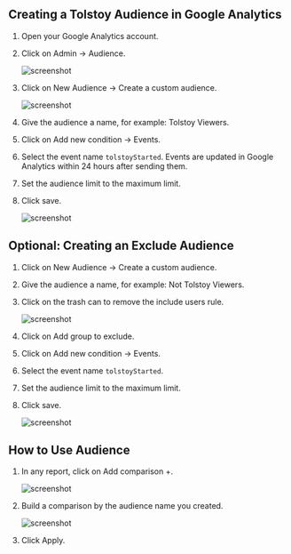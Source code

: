 ## Creating a Tolstoy Audience in Google Analytics

1. Open your Google Analytics account.
2. Click on Admin → Audience.

   ![screenshot](https://downloads.intercomcdn.com/i/o/796736064/6e16b5848391c0998c033ea6/image.png)

3. Click on New Audience → Create a custom audience.

   ![screenshot](https://downloads.intercomcdn.com/i/o/796736952/546833100de95560b84b51a4/image.png)

4. Give the audience a name, for example: Tolstoy Viewers.
5. Click on Add new condition → Events.
6. Select the event name `tolstoyStarted`. Events are updated in Google Analytics within 24 hours after sending them.
7. Set the audience limit to the maximum limit.
8. Click save.

   ![screenshot](https://downloads.intercomcdn.com/i/o/796738256/f216d571393957f5409c981b/image.png)

## Optional: Creating an Exclude Audience

1. Click on New Audience → Create a custom audience.
2. Give the audience a name, for example: Not Tolstoy Viewers.
3. Click on the trash can to remove the include users rule.

   ![screenshot](https://downloads.intercomcdn.com/i/o/796740698/b0917dcece5975646d127ddf/image.png)

4. Click on Add group to exclude.
5. Click on Add new condition → Events.
6. Select the event name `tolstoyStarted`.
7. Set the audience limit to the maximum limit.
8. Click save.

   ![screenshot](https://downloads.intercomcdn.com/i/o/796742427/7240a8e6d247cf15e1120e4d/image.png)

## How to Use Audience

1. In any report, click on Add comparison +.

   ![screenshot](https://downloads.intercomcdn.com/i/o/796743180/cc0de3161eee53a9255acfd6/image.png)

2. Build a comparison by the audience name you created.

   ![screenshot](https://downloads.intercomcdn.com/i/o/796743787/383ca96e64c20528f2aad5f7/image.png)

3. Click Apply.

